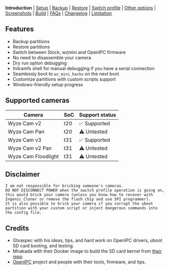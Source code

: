 **Introduction** | [Setup](README_setup.md) | [Backup](README_backup.md) | [Restore](README_restore.md) | [Switch profile](README_switch_profile.md) | [Other options](README_other_options.md) | [Screenshots](README_screenshots.md) | [Build](README_build.md) | [FAQs](README_FAQs.md) | [Changelog](Changelog.md) | [Limitation](Limitation.md)



## Features

- Backup partitions
- Restore partitions
- Switch between Stock, wzmini and OpenIPC firmware
- No need to disassemble your camera
- Dry run option debugging
- Initramfs shell for manual debugging if you have a serial connection
- Seamlessly boot to `wz_mini_hacks` on the next boot
- Customize partitions with custom scripts support
- Windows-friendly setup progress

## Supported cameras

| Camera              |  SoC  | Support status |
| ------------------- | ----- | -------------- |
| Wyze Cam v2         |  t20  | ✅ Supported   |
| Wyze Cam Pan        |  t20  | ⚠️ Untested    |
| Wyze Cam v3         |  t31  | ✅ Supported   |
| Wyze Cam v2 Pan     |  t31  | ⚠️ Untested    |
| Wyze Cam Floodlight |  t31  | ⚠️ Untested    |

## Disclaimer

```
I am not responsible for bricking someone's cameras.
DO NOT DISCONNECT POWER when the switch profile operation is going on, this would brick your camera (unless you know how to recover with Ingenic Cloner or remove the flash chip and use SPI programmer).
It is also possible to brick your camera if you corrupt the uboot partition with your custom script or inject dangerous commands into the config file.
```

## Credits

- Gtxaspec with his ideas, tips, and hard work on OpenIPC drivers, uboot SD card booting, and testing.
- Mnakada with their Docker image to build the SD card kernel from [their repo](https://github.com/mnakada/atomcam_tools)
- [OpenIPC](https://github.com/OpenIPC) project and people with their tools, firmware, and tips.
